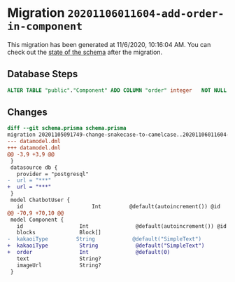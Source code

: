 # Migration `20201106011604-add-order-in-component`

This migration has been generated at 11/6/2020, 10:16:04 AM.
You can check out the [state of the schema](./schema.prisma) after the migration.

## Database Steps

```sql
ALTER TABLE "public"."Component" ADD COLUMN "order" integer   NOT NULL DEFAULT 0
```

## Changes

```diff
diff --git schema.prisma schema.prisma
migration 20201105091749-change-snakecase-to-camelcase..20201106011604-add-order-in-component
--- datamodel.dml
+++ datamodel.dml
@@ -3,9 +3,9 @@
 }
 datasource db {
   provider = "postgresql"
-  url = "***"
+  url = "***"
 }
 model ChatbotUser {
   id                      Int         @default(autoincrement()) @id
@@ -70,9 +70,10 @@
 model Component {
   id                  Int               @default(autoincrement()) @id
   blocks              Block[]
-  kakaoiType         String            @default("SimpleText")
+  kakaoiType          String            @default("SimpleText")
+  order               Int               @default(0)
   text                String?
   imageUrl            String?
 }
```


